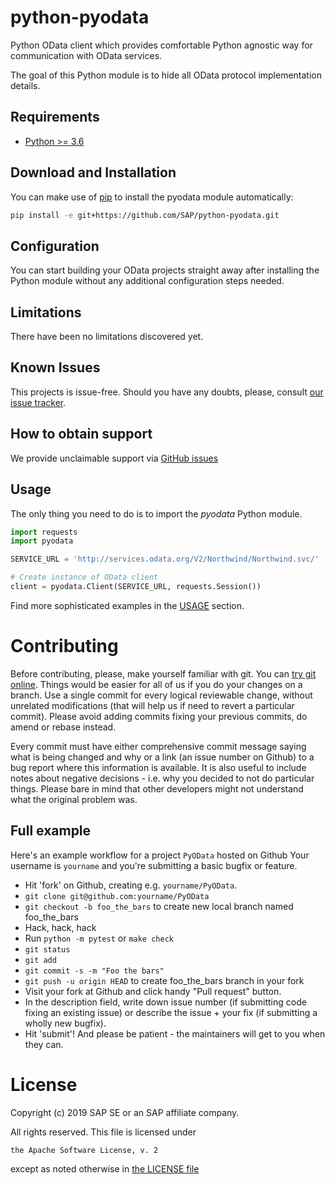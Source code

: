 # python-pyodata

Python OData client which provides comfortable Python agnostic
way for communication with OData services.

The goal of this Python module is to hide all OData protocol implementation
details.

## Requirements

- [Python >= 3.6](https://www.python.org/downloads/release/python-368/)

## Download and Installation

You can make use of [pip](https://packaging.python.org/tutorials/installing-packages/#installing-from-vcs)
to install the pyodata module automatically:

```bash
pip install -e git+https://github.com/SAP/python-pyodata.git
```

## Configuration

You can start building your OData projects straight away after installing the
Python module without any additional configuration steps needed.

## Limitations

There have been no limitations discovered yet.

## Known Issues

This projects is issue-free. Should you have any doubts, please, consult [our issue tracker](https://github.com/SAP/python-pyodata/issues).

## How to obtain support

We provide unclaimable support via [GitHub issues](https://github.com/SAP/python-pyodata/issues)

## Usage

The only thing you need to do is to import the _pyodata_ Python module.

```python
import requests
import pyodata

SERVICE_URL = 'http://services.odata.org/V2/Northwind/Northwind.svc/'

# Create instance of OData client
client = pyodata.Client(SERVICE_URL, requests.Session())
```

Find more sophisticated examples in the [USAGE](USAGE.md) section.

# Contributing

Before contributing, please, make yourself familiar with git. You can [try git
online](https://try.github.io/). Things would be easier for all of us if you do
your changes on a branch. Use a single commit for every logical reviewable
change, without unrelated modifications (that will help us if need to revert a
particular commit). Please avoid adding commits fixing your previous
commits, do amend or rebase instead.

Every commit must have either comprehensive commit message saying what is being
changed and why or a link (an issue number on Github) to a bug report where
this information is available. It is also useful to include notes about
negative decisions - i.e. why you decided to not do particular things. Please
bare in mind that other developers might not understand what the original
problem was.

## Full example

Here's an example workflow for a project `PyOData` hosted on Github
Your username is `yourname` and you're submitting a basic bugfix or feature.

* Hit 'fork' on Github, creating e.g. `yourname/PyOData`.
* `git clone git@github.com:yourname/PyOData`
* `git checkout -b foo_the_bars` to create new local branch named foo_the_bars
* Hack, hack, hack
* Run `python -m pytest` or `make check`
* `git status`
* `git add`
* `git commit -s -m "Foo the bars"`
* `git push -u origin HEAD` to create foo_the_bars branch in your fork
* Visit your fork at Github and click handy "Pull request" button.
* In the description field, write down issue number (if submitting code fixing
  an existing issue) or describe the issue + your fix (if submitting a wholly
  new bugfix).
* Hit 'submit'! And please be patient - the maintainers will get to you when
  they can.

# License

Copyright (c) 2019 SAP SE or an SAP affiliate company.

All rights reserved.  This file is licensed under

    the Apache Software License, v. 2

except as noted otherwise in [the LICENSE file](LICENSE)
